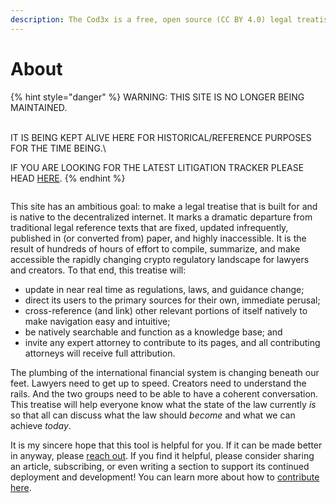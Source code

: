 ```yaml
---
description: The Cod3x is a free, open source (CC BY 4.0) legal treatise about crypto law.
---
```


# About

{% hint style="danger" %}
WARNING: THIS SITE IS NO LONGER BEING MAINTAINED.&#x20;

\
IT IS BEING KEPT ALIVE HERE FOR HISTORICAL/REFERENCE PURPOSES FOR THE TIME BEING.\


IF YOU ARE LOOKING FOR THE LATEST LITIGATION TRACKER PLEASE HEAD [HERE](https://book.lawtoshi.xyz/).
{% endhint %}

<figure><img src=".gitbook/assets/191c1f-BG-Logo-White-Text---Social-Media-Card.png" alt=""><figcaption></figcaption></figure>

This site has an ambitious goal: to make a legal treatise that is built for and is native to the decentralized internet. It marks a dramatic departure from traditional legal reference texts that are fixed, updated infrequently, published in (or converted from) paper, and highly inaccessible. It is the result of hundreds of hours of effort to compile, summarize, and make accessible the rapidly changing crypto regulatory landscape for lawyers and creators. To that end, this treatise will:

* update in near real time as regulations, laws, and guidance change;
* direct its users to the primary sources for their own, immediate perusal;
* cross-reference (and link) other relevant portions of itself natively to make navigation easy and intuitive;
* be natively searchable and function as a knowledge base; and
* invite any expert attorney to contribute to its pages, and all contributing attorneys will receive full attribution.

The plumbing of the international financial system is changing beneath our feet. Lawyers need to get up to speed. Creators need to understand the rails. And the two groups need to be able to have a coherent conversation. This treatise will help everyone know what the state of the law currently _is_ so that all can discuss what the law should _become_ and what we can achieve _today_.

It is my sincere hope that this tool is helpful for you. If it can be made better in anyway, please [reach out](http://twitter.com/lawtoshi). If you find it helpful, please consider sharing an article, subscribing, or even writing a section to support its continued deployment and development! You can learn more about how to [contribute here](contribute.md).



